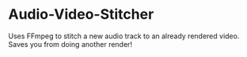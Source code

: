 # Audio-Video-Stitcher
Uses FFmpeg to stitch a new audio track to an already rendered video. Saves you from doing another render!
